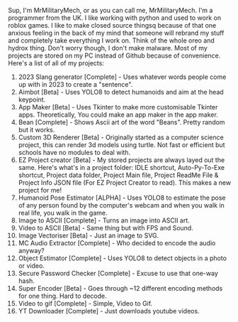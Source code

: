 Sup, I'm MrMilitaryMech, or as you can call me, MrMilitaryMech.
I'm a programmer from the UK. I like working with python and used to work on roblox games.
I like to make closed source thingsq because of that one anxious feeling in the back of my mind that someone will rebrand my stuff and completely take everything I work on. Think of the whole oreo and hydrox thing.
Don't worry though, I don't make malware.
Most of my projects are stored on my PC instead of Github because of convenience. Here's a list of all of my projects:

1. 2023 Slang generator [Complete] - Uses whatever words people come up with in 2023 to create a "sentence".
2. Aimbot [Beta] - Uses YOLO8 to detect humanoids and aim at the head keypoint.
3. App Maker [Beta] - Uses Tkinter to make more customisable Tkinter apps. Theoretically, You could make an app maker in the app maker.
4. Bean [Complete] - Shows Ascii art of the word "Beans". Pretty random but it works.
5. Custom 3D Renderer [Beta] - Originally started as a computer science project, this can render 3d models using turtle. Not fast or efficient but schools have no modules to deal with.
6. EZ Project creator [Beta] - My stored projects are always layed out the same. Here's what's in a project folder: IDLE shortcut, Auto-Py-To-Exe shortcut, Project data folder, Project Main file, Project ReadMe File & Project Info JSON file (For EZ Project Creator to read). This makes a new project for me!
7. Humanoid Pose Estimator [ALPHA] - Uses YOLO8 to estimate the pose of any person found by the computer's webcam and when you walk in real life, you walk in the game.
8. Image to ASCII [Complete] - Turns an image into ASCII art.
9. Video to ASCII [Beta] - Same thing but with FPS and Sound.
10. Image Vectoriser [Beta] - Just an image to SVG.
11. MC Audio Extractor [Complete] - Who decided to encode the audio anyway?
12. Object Estimator [Complete] - Uses YOLO8 to detect objects in a photo or video.
13. Secure Password Checker [Complete] - Excuse to use that one-way hash.
14. Super Encoder [Beta] - Goes through ~12 different encoding methods for one thing. Hard to decode.
15. Video to gif [Complete] - Simple, Video to Gif.
16. YT Downloader [Complete] - Just downloads youtube videos.

<!---
MrMilitaryMech/MrMilitaryMech is a ✨ special ✨ repository because its `README.md` (this file) appears on your GitHub profile.
You can click the Preview link to take a look at your changes.
--->
